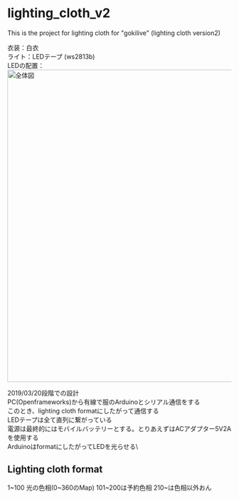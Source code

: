 # lighting_cloth_v2
This is the project for lighting cloth for "gokilive" (lighting cloth version2)

衣装：白衣\
ライト：LEDテープ (ws2813b)\
LEDの配置：\
<img width=700 alt="全体図" src="/Users/yusuke/tparty/light_cloth_v2/lighting_cloth_v2/haiti.jpg">

2019/03/20段階での設計\
PC(Openframeworks)から有線で服のArduinoとシリアル通信をする\
このとき、lighting cloth formatにしたがって通信する\
LEDテープは全て直列に繋がっている\
電源は最終的にはモバイルバッテリーとする。とりあえずはACアダプター5V2Aを使用する\
ArduinoはformatにしたがってLEDを光らせる\

## Lighting cloth format
1~100 光の色相(0~360のMap)
101~200は予約色相
210~は色相以外おん
